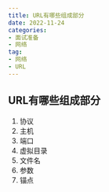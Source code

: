 ```yaml
---
title: URL有哪些组成部分
date: 2022-11-24
categories: 
- 面试准备
- 网络
tag:
- 网络
- URL
---
```


## URL有哪些组成部分

1. 协议
2. 主机
3. 端口
4. 虚拟目录
5. 文件名
6. 参数
7. 锚点